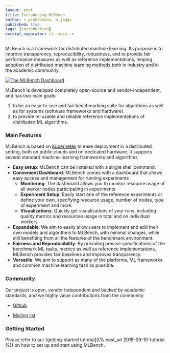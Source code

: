 ```yaml
---
layout: post
title: Introducing MLBench
author: r_grubenmann, m_jaggi
published: true
tags: [introduction]
excerpt_separator: <!--more-->
---
```

MLBench is a framework for distributed machine learning. Its purpose is to improve transparency, reproducibility, robustness, and to provide fair performance measures as well as reference implementations, helping adoption of distributed machine learning methods both in industry and in the academic community.

<a href="{{ site.baseurl }}public/images/Dashboard_Index.png" data-lightbox="Dashboard_Index" data-title="The MLBench Dashboard">
  <img src="{{ site.baseurl }}public/images/Dashboard_Index.png" alt="The MLBench Dashboard" style="max-width:80%;"/>
</a>

<!--more-->

MLBench is developed completely open-source and vendor-independent, and has two main goals: 

1. to be an easy-to-use and fair benchmarking suite for algorithms as well as for systems (software frameworks and hardware).
2. to provide re-usable and reliable reference implementations of distributed ML algorithms.


### Main Features

MLBench is based on [Kubernetes](https://kubernetes.io/) to ease deployment in a distributed setting, both on public clouds and on dedicated hardware. It supports several standard machine-learning frameworks and algorithms

* **Easy setup**: MLBench can be installed with a single shell command.
* **Convenient Dashboard**: MLBench comes with a dashboard that allows easy access and management for running experiments
    - **Monitoring**: The dashboard allows you to monitor resource usage of all worker nodes participating in experiments
    - **Experiment Setup**: Easily start one of the reference experiments or define your own, specifying resource usage, number of nodes, type of experiment and more.
    - **Visualizations**: Quickly get visualizations of your runs, including quality metrics and resources usage in total and on individual workers
* **Expandable**: We aim to easily allow users to implement and add their own models and algorithms to MLBench, with minimal changes, while still benefiting from all the features of the benchmark environment.
* **Fairness and Reproducibility**: By providing precise specifications of the benchmark ML tasks, metrics as well as reference implementations, MLBench provides fair baselines and improves transparency.
* **Versatile**: We aim to support as many of the platforms, ML frameworks and common machine learning task as possible.

### Community

Our project is open, vendor independent and backed by academic standards, and we highly value contributions from the community

- [Github](https://github.com/mlbench/)

- [Mailing list](https://groups.google.com/d/forum/mlbench)

### Getting Started

Please refer to our [getting-started tutorial]({% post_url 2018-09-10-tutorial %}) on how to set up and start using MLBench.
